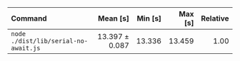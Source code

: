 | Command | Mean [s] | Min [s] | Max [s] | Relative |
|:---|---:|---:|---:|---:|
| `node ./dist/lib/serial-no-await.js` | 13.397 ± 0.087 | 13.336 | 13.459 | 1.00 |
